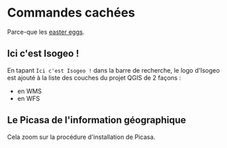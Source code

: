 # Commandes cachées

Parce-que les [easter eggs](https://fr.wikipedia.org/wiki/Easter_egg).

## Ici c'est Isogeo !

En tapant `Ici c'est Isogeo !` dans la barre de recherche, le logo d'Isogeo est ajouté à la liste des couches du projet QGIS de 2 façons :

- en WMS
- en WFS

## Le Picasa de l'information géographique

Cela zoom sur la procédure d'installation de Picasa.